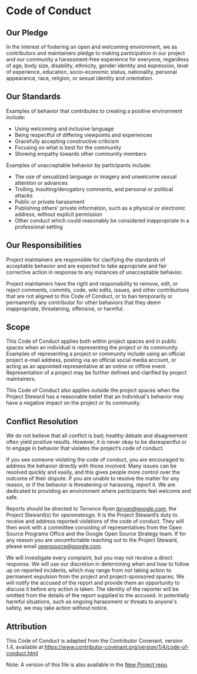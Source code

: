 # Code of Conduct

## Our Pledge

In the interest of fostering an open and welcoming environment, we as
contributors and maintainers pledge to making participation in our project and
our community a harassment-free experience for everyone, regardless of age, body
size, disability, ethnicity, gender identity and expression, level of
experience, education, socio-economic status, nationality, personal appearance,
race, religion, or sexual identity and orientation.

## Our Standards

Examples of behavior that contributes to creating a positive environment
include:

*   Using welcoming and inclusive language
*   Being respectful of differing viewpoints and experiences
*   Gracefully accepting constructive criticism
*   Focusing on what is best for the community
*   Showing empathy towards other community members

Examples of unacceptable behavior by participants include:

*   The use of sexualized language or imagery and unwelcome sexual attention or
    advances
*   Trolling, insulting/derogatory comments, and personal or political attacks
*   Public or private harassment
*   Publishing others' private information, such as a physical or electronic
    address, without explicit permission
*   Other conduct which could reasonably be considered inappropriate in a
    professional setting

## Our Responsibilities

Project maintainers are responsible for clarifying the standards of acceptable
behavior and are expected to take appropriate and fair corrective action in
response to any instances of unacceptable behavior.

Project maintainers have the right and responsibility to remove, edit, or reject
comments, commits, code, wiki edits, issues, and other contributions that are
not aligned to this Code of Conduct, or to ban temporarily or permanently any
contributor for other behaviors that they deem inappropriate, threatening,
offensive, or harmful.

## Scope

This Code of Conduct applies both within project spaces and in public spaces
when an individual is representing the project or its community. Examples of
representing a project or community include using an official project e-mail
address, posting via an official social media account, or acting as an appointed
representative at an online or offline event. Representation of a project may be
further defined and clarified by project maintainers.

This Code of Conduct also applies outside the project spaces when the Project
Steward has a reasonable belief that an individual's behavior may have a
negative impact on the project or its community.

## Conflict Resolution

We do not believe that all conflict is bad; healthy debate and disagreement
often yield positive results. However, it is never okay to be disrespectful or
to engage in behavior that violates the project’s code of conduct.

If you see someone violating the code of conduct, you are encouraged to address
the behavior directly with those involved. Many issues can be resolved quickly
and easily, and this gives people more control over the outcome of their
dispute. If you are unable to resolve the matter for any reason, or if the
behavior is threatening or harassing, report it. We are dedicated to providing
an environment where participants feel welcome and safe.

Reports should be directed to *Terrence Ryan tpryan@google.com*, the
Project Steward(s) for *openmateogo*. It is the Project Steward’s duty to
receive and address reported violations of the code of conduct. They will then
work with a committee consisting of representatives from the Open Source
Programs Office and the Google Open Source Strategy team. If for any reason you
are uncomfortable reaching out to the Project Steward, please email
opensource@google.com.

We will investigate every complaint, but you may not receive a direct response.
We will use our discretion in determining when and how to follow up on reported
incidents, which may range from not taking action to permanent expulsion from
the project and project-sponsored spaces. We will notify the accused of the
report and provide them an opportunity to discuss it before any action is taken.
The identity of the reporter will be omitted from the details of the report
supplied to the accused. In potentially harmful situations, such as ongoing
harassment or threats to anyone's safety, we may take action without notice.

## Attribution

This Code of Conduct is adapted from the Contributor Covenant, version 1.4,
available at
https://www.contributor-covenant.org/version/1/4/code-of-conduct.html

Note: A version of this file is also available in the
[New Project repo](https://github.com/google/new-project/blob/master/docs/code-of-conduct.md).